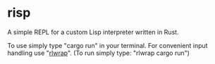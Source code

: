 # risp
A simple REPL for a custom Lisp interpreter written in Rust.

To use simply type "cargo run" in your terminal.
For convenient input handling use "[rlwrap](https://github.com/hanslub42/rlwrap)". (To run simply type: "rlwrap cargo run")
